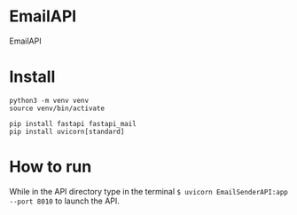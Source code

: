# EmailAPI
EmailAPI

# Install
```
python3 -m venv venv
source venv/bin/activate

pip install fastapi fastapi_mail
pip install uvicorn[standard]
```

# How to run

While in the API directory type in the terminal `$ uvicorn EmailSenderAPI:app --port 8010` to launch the API.
